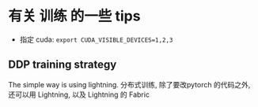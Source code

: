 # 有关 训练 的一些 tips

- 指定 cuda: `export CUDA_VISIBLE_DEVICES=1,2,3`

## DDP training strategy

The simple way is using lightning. 
分布式训练, 除了要改pytorch 的代码之外, 还可以用 Lightning, 以及 Lightning 的 Fabric
